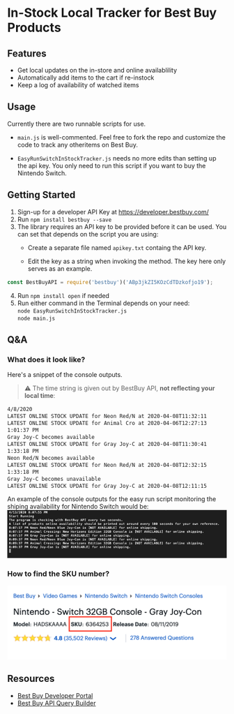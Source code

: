 # In-Stock Local Tracker for Best Buy Products

## Features
* Get local updates on the in-store and online availablility
* Automatically add items to the cart if re-instock
* Keep a log of availability of watched items

## Usage
Currently there are two runnable scripts for use.
* `main.js` is well-commented. Feel free to fork the repo and customize the code to track any otheritems on Best Buy.

* `EasyRunSwitchInStockTracker.js` needs no more edits than setting up the api key. You only need to run this script if you want to buy the Nintendo Switch.

## Getting Started
 1. Sign-up for a developer API Key at https://developer.bestbuy.com/
 2. Run `npm install bestbuy --save`
 3. The library requires an API key to be provided before it can be used. You can set that depends on the script you are using:
    * Create a separate file named `apikey.txt` containg the API key.<br>

    * Edit the key as a string when invoking the method. The key here only serves as an example.<br>
```Javascript
const BestBuyAPI = require('bestbuy')('ABp3jkZI5KOzCdTDzkofjo19');
```
  4. Run `npm install open` if needed
  5. Run either command in the Terminal depends on your need:<br>
  `node EasyRunSwitchInStockTracker.js`<br>
  `node main.js`

## Q&A
### What does it look like?

Here's a snippet of the console outputs.
> :warning: The time string is given out by BestBuy API, **not reflecting your local time**:

```
4/8/2020
LATEST ONLINE STOCK UPDATE for Neon Red/N at 2020-04-08T11:32:11
LATEST ONLINE STOCK UPDATE for Animal Cro at 2020-04-06T12:27:13
1:01:37 PM
Gray Joy-C becomes available
LATEST ONLINE STOCK UPDATE for Gray Joy-C at 2020-04-08T11:30:41
1:33:18 PM
Neon Red/N becomes available
LATEST ONLINE STOCK UPDATE for Neon Red/N at 2020-04-08T12:32:15
1:33:18 PM
Gray Joy-C becomes unavailable
LATEST ONLINE STOCK UPDATE for Gray Joy-C at 2020-04-08T12:11:15
```



An example of the console outputs for the easy run script monitoring the shiping availability for Nintendo Switch would be: 
![SKU example](https://github.com/dareg0/BestBuy-In-Stock-Local-Tracker/blob/master/exampleConsolePrintOut_SWITCH.png)

### How to find the SKU number?
![SKU example](https://github.com/dareg0/BestBuy-In-Stock-Local-Tracker/blob/master/skuScreeshot.png)

## Resources
 - [Best Buy Developer Portal](https://developer.bestbuy.com)
 - [Best Buy API Query Builder](https://github.com/BestBuyAPIs/bby-query-builder)
